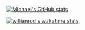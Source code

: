 [![Michael's GitHub stats](https://github-readme-stats.vercel.app/api?username=m9810223&count_private=true&show_icons=true&title_color=F92672&text_color=AE81FF&icon_color=E6DB74&border_color=66D9EF&bg_color=272822)](https://michaelh.cc/)

[![willianrod's wakatime stats](https://github-readme-stats.vercel.app/api/wakatime?username=michaelh)](https://michaelh.cc/)
